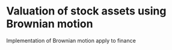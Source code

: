 # Valuation of stock assets using Brownian motion
Implementation of Brownian motion apply to finance
